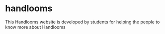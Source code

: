 # handlooms
This Handlooms website is developed by students for helping the people to know more about Handlooms
